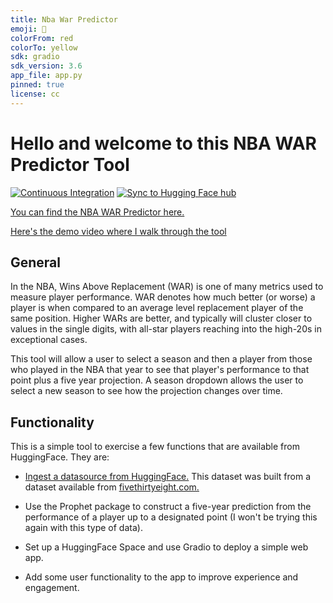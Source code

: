 ```yaml
---
title: Nba War Predictor
emoji: 🏀
colorFrom: red
colorTo: yellow
sdk: gradio
sdk_version: 3.6
app_file: app.py
pinned: true
license: cc
---
```


# Hello and welcome to this NBA WAR Predictor Tool

[![Continuous Integration](https://github.com/nogibjj/nba-war-predictor-tool/actions/workflows/main.yml/badge.svg)](https://github.com/nogibjj/nba-war-predictor-tool/actions/workflows/main.yml)    [![Sync to Hugging Face hub](https://github.com/nogibjj/nba-war-predictor-tool/actions/workflows/hf_integration.yml/badge.svg)](https://github.com/nogibjj/nba-war-predictor-tool/actions/workflows/hf_integration.yml)

[You can find the NBA WAR Predictor here.](https://huggingface.co/spaces/andrewkroening/nba-war-predictor)

[Here's the demo video where I walk through the tool](https://youtu.be/gKk0_YpTQ90)

## General

In the NBA, Wins Above Replacement (WAR) is one of many metrics used to measure player performance. WAR denotes how much better (or worse) a player is when compared to an average level replacement player of the same position. Higher WARs are better, and typically will cluster closer to values in the single digits, with all-star players reaching into the high-20s in exceptional cases.

This tool will allow a user to select a season and then a player from those who played in the NBA that year to see that player's performance to that point plus a five year projection. A season dropdown allows the user to select a new season to see how the projection changes over time.

## Functionality

This is a simple tool to exercise a few functions that are available from HuggingFace. They are:

* [Ingest a datasource from HuggingFace.](https://huggingface.co/datasets/andrewkroening/538-NBA-Historical-Raptor) This dataset was built from a dataset available from [fivethirtyeight.com.](https://github.com/fivethirtyeight/data/tree/master/nba-raptor)

* Use the Prophet package to construct a five-year prediction from the performance of a player up to a designated point (I won't be trying this again with this type of data).

* Set up a HuggingFace Space and use Gradio to deploy a simple web app.

* Add some user functionality to the app to improve experience and engagement.
